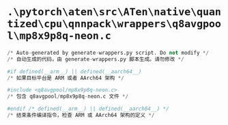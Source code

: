 # `.\pytorch\aten\src\ATen\native\quantized\cpu\qnnpack\wrappers\q8avgpool\mp8x9p8q-neon.c`

```py
/* Auto-generated by generate-wrappers.py script. Do not modify */
/* 自动生成的代码，由 generate-wrappers.py 脚本生成。请勿修改 */

#if defined(__arm__) || defined(__aarch64__)
/* 如果目标平台是 ARM 或者 AArch64 架构 */

#include <q8avgpool/mp8x9p8q-neon.c>
/* 包含 q8avgpool/mp8x9p8q-neon.c 文件 */

#endif /* defined(__arm__) || defined(__aarch64__) */
/* 结束条件编译指令，检查 ARM 或 AArch64 架构的定义 */
```